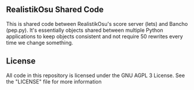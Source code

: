 ## RealistikOsu Shared Code
This is shared code between RealistikOsu's score server (lets) and Bancho (pep.py). It's essentially objects shared between multiple Python applications to keep objects consistent and not require 50 rewrites every time we change something.

## License
All code in this repository is licensed under the GNU AGPL 3 License.
See the "LICENSE" file for more information
